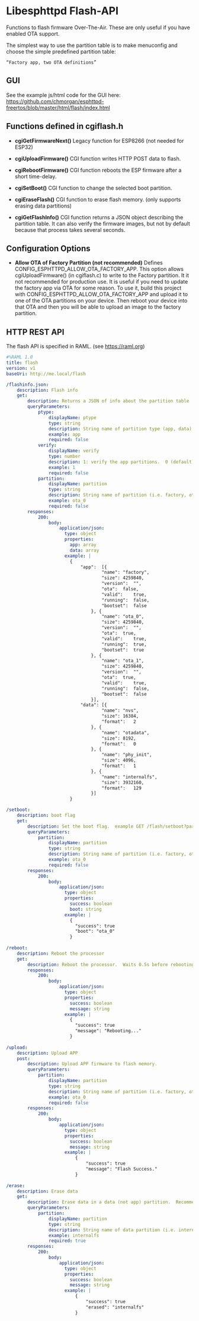 # Libesphttpd Flash-API

Functions to flash firmware Over-The-Air.  These are only useful if you have enabled OTA support.

The simplest way to use the partition table is to make menuconfig and choose the simple predefined partition table:

    “Factory app, two OTA definitions”

## GUI
See the example js/html code for the GUI here: https://github.com/chmorgan/esphttpd-freertos/blob/master/html/flash/index.html

## Functions defined in cgiflash.h

* __cgiGetFirmwareNext()__
Legacy function for ESP8266 (not needed for ESP32)

* __cgiUploadFirmware()__
CGI function writes HTTP POST data to flash.

* __cgiRebootFirmware()__
CGI function reboots the ESP firmware after a short time-delay.

* __cgiSetBoot()__
CGI function to change the selected boot partition.

* __cgiEraseFlash()__
CGI function to erase flash memory.  (only supports erasing data partitions)

* __cgiGetFlashInfo()__
CGI function returns a JSON object describing the partition table.  It can also verify the firmware images, but not by default because that process takes several seconds.

## Configuration Options

* __Allow OTA of Factory Partition (not recommended)__
Defines CONFIG_ESPHTTPD_ALLOW_OTA_FACTORY_APP.  This option allows cgiUploadFirmware() (in cgiflash.c) to write to the Factory partition.  It it not recommended for production use.  It is useful if you need to update the factory app via OTA for some reason.  To use it, build this project with CONFIG_ESPHTTPD_ALLOW_OTA_FACTORY_APP and upload it to one of the OTA partitions on your device.  Then reboot your device into that OTA and then you will be able to upload an image to the factory partition.

## HTTP REST API

The flash API is specified in RAML.  (see https://raml.org)

```yaml
#%RAML 1.0
title: flash
version: v1
baseUri: http://me.local/flash

/flashinfo.json:
    description: Flash info
    get:
        description: Returns a JSON of info about the partition table
        queryParameters:
            ptype:
                displayName: ptype
                type: string
                description: String name of partition type (app, data).  If not specified, return both app and data partitions.
                example: app
                required: false
            verify:
                displayName: verify
                type: number
                description: 1: verify the app partitions.  0 (default): don't verify.  Note: verification takes >2s per partition!
                example: 1
                required: false
            partition:
                displayName: partition
                type: string
                description: String name of partition (i.e. factory, ota_0, ota_1).  If not specified, return all.
                example: ota_0
                required: false
        responses:
            200:
                body:
                    application/json:
                      type: object
                      properties:
                        app: array
                        data: array
                      example: |
                        {
                            "app":	[{
                                    "name":	"factory",
                                    "size":	4259840,
                                    "version":	"",
                                    "ota":	false,
                                    "valid":	true,
                                    "running":	false,
                                    "bootset":	false
                                }, {
                                    "name":	"ota_0",
                                    "size":	4259840,
                                    "version":	"",
                                    "ota":	true,
                                    "valid":	true,
                                    "running":	true,
                                    "bootset":	true
                                }, {
                                    "name":	"ota_1",
                                    "size":	4259840,
                                    "version":	"",
                                    "ota":	true,
                                    "valid":	true,
                                    "running":	false,
                                    "bootset":	false
                                }],
                            "data":	[{
                                    "name":	"nvs",
                                    "size":	16384,
                                    "format":	2
                                }, {
                                    "name":	"otadata",
                                    "size":	8192,
                                    "format":	0
                                }, {
                                    "name":	"phy_init",
                                    "size":	4096,
                                    "format":	1
                                }, {
                                    "name":	"internalfs",
                                    "size":	3932160,
                                    "format":	129
                                }]
                        }

/setboot:
    description: boot flag
    get:
        description: Set the boot flag.  example GET /flash/setboot?partition=ota_1
        queryParameters:
            partition:
                displayName: partition
                type: string
                description: String name of partition (i.e. factory, ota_0, ota_1).  If not specified, just return the current setting.
                example: ota_0
                required: false
        responses:
            200:
                body:
                    application/json:
                      type: object
                      properties:
                        success: boolean
                        boot: string
                      example: |
                        {
                          "success": true
                          "boot": "ota_0"
                        }
                        
/reboot:
    description: Reboot the processor
    get:
        description: Reboot the processor.  Waits 0.5s before rebooting to allow the JSON response to be sent.
        responses:
            200:
                body:
                    application/json:
                      type: object
                      properties:
                        success: boolean
                        message: string
                      example: |
                        {
                          "success": true
                          "message": "Rebooting..."
                        }
                        
/upload:
    description: Upload APP
    post:
        description: Upload APP firmware to flash memory.
        queryParameters:
            partition:
                displayName: partition
                type: string
                description: String name of partition (i.e. factory, ota_0, ota_1).  If not specified, automatically choose the next available OTA slot.
                example: ota_0
                required: false
        responses:
            200:
                body:
                    application/json:
                      type: object
                      properties:
                        success: boolean
                        message: string
                      example: |
                          {
                              "success": true
                              "message": "Flash Success."
                          }
                          
/erase:
    description: Erase data
    get:
        description: Erase data in a data (not app) partition.  Recommend reboot immediately after to force a reformat of the data.
        queryParameters:
            partition:
                displayName: partition
                type: string
                description: String name of data partition (i.e. internalfs, nvs, ota_data).  If not specified, nothing is erased.
                example: internalfs
                required: true
        responses:
            200:
                body:
                    application/json:
                      type: object
                      properties:
                        success: boolean
                        message: string
                      example: |
                          {
                              "success": true
                              "erased": "internalfs"
                          }
```
